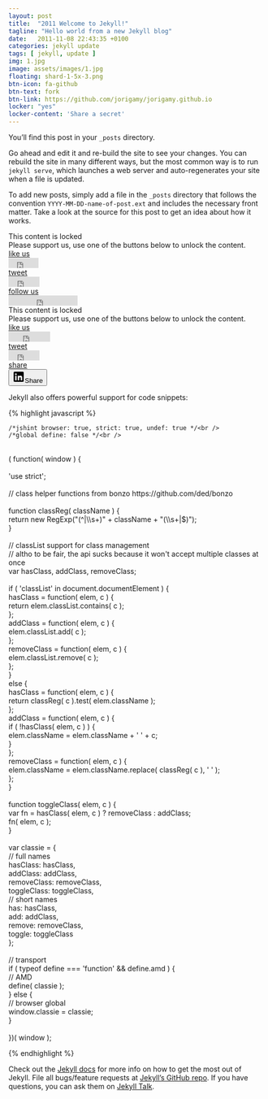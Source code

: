 ```yaml
---
layout: post
title:  "2011 Welcome to Jekyll!"
tagline: "Hello world from a new Jekyll blog"
date:   2011-11-08 22:43:35 +0100
categories: jekyll update
tags: [ jekyll, update ]
img: 1.jpg
image: assets/images/1.jpg
floating: shard-1-5x-3.png
btn-icon: fa-github
btn-text: fork
btn-link: https://github.com/jorigamy/jorigamy.github.io
locker: "yes"
locker-content: 'Share a secret'
---
```

	
You’ll find this post in your `_posts` directory.

<!--more-->

 Go ahead and edit it and re-build the site to see your changes. You can rebuild the site in many different ways, but the most common way is to run `jekyll serve`, which launches a web server and auto-regenerates your site when a file is updated.

To add new posts, simply add a file in the `_posts` directory that follows the convention `YYYY-MM-DD-name-of-post.ext` and includes the necessary front matter. Take a look at the source for this post to get an idea about how it works.

<script>
jQuery(document).ready(function ($) {
   $('.to-lock').sociallocker({
theme: 'flat',
overlap:{
	   position: 'top'
},
	twitter:{
	   follow:{
	      url: 'https://twitter.com/lantoniotrento'
	   }
},
linkedin:{
	   share:{
	      url: 'https://jorigamy.github.io'
	   }
},
buttons:{
	   order: ["facebook-like","twitter-tweet","twitter-follow","linkedin-share"],
	   counters: true,
	   lazy: true
}
   });
});
</script>
	
	
	
	
	
	
	
	
	
<article id="default-usage">
    <section>
            <div class="to-lock onp-sl-content" style="display: none; background-color: #f9f9f9; text-align: center;">
                <div class="header">
                    <p><strong>Lorem ipsum dolor sit amet, consectetur adipiscing</strong></p>
                    <p>
                        Maecenas sed consectetur tortor. Morbi non vestibulum eros, at posuere nisi praesent consequat.
                    </p>
                </div>
                <div class="image">
                    <img src="img/image.jpg" alt="Preview image"><br>
                    <i>Aenean vel sodales sem. Morbi et felis eget felis vulputate placerat.</i>
                </div>
                <div class="footer">
                    <p>Curabitur a rutrum enim, sit amet ultrices quam. 
                    Morbi dui leo, euismod a diam vitae, hendrerit ultricies arcu. 
                    Suspendisse tempor ultrices urna ut auctor.</p>
                </div>
            </div><div class="onp-sl onp-sl-webkit onp-sl-flat onp-sl-social-locker onp-sl-social-buttons-frist onp-sl-contains-single-group onp-sl-social-buttons-enabled onp-sl-no-touch" style=""><div class="onp-sl-outer-wrap"><div class="onp-sl-inner-wrap"><div class="onp-sl-screen onp-sl-screen-default"><div class="onp-sl-group onp-sl-social-buttons onp-sl-first-group onp-sl-single-group onp-sl-group-index-1 onp-sl-no-counters onp-sl-horizontal onp-sl-lang-en_US"><div class="onp-sl-group-inner-wrap"><div class="onp-sl-text"><div class="onp-sl-header onp-sl-strong">This content is locked</div><div class="onp-sl-message">Please support us, use one of the buttons below to unlock the content.</div></div><div class="onp-sl-control onp-sl-facebook-like onp-sl-facebook onp-sl-flip" style="z-index: 50;"><div class="onp-sl-control-inner-wrap"><a href="#" class="onp-sl-button-overlay" style="z-index: 50;"><div class="onp-sl-overlay-back" style="z-index: -1;"></div><div class="onp-sl-overlay-front" style="z-index: 1;"><div class="onp-sl-overlay-icon"></div><div class="onp-sl-overlay-line"></div><div class="onp-sl-overlay-text">like us</div></div><div class="onp-sl-overlay-header" style="z-index: 1;"></div></a><div class="onp-sl-social-button onp-sl-social-button-facebook-like"><div data-show-faces="false" data-send="false" data-href="https://jorigamy.github.io/assets/pandalocker.html" data-font="tahoma" data-colorscheme="light" data-layout="button" data-action="like" class="fb-like fb_iframe_widget" fb-xfbml-state="rendered" fb-iframe-plugin-query="action=like&amp;app_id=&amp;color_scheme=light&amp;container_width=50&amp;font=tahoma&amp;href=https%3A%2F%2Fjorigamy.github.io%2Fassets%2Fpandalocker.html&amp;layout=button&amp;locale=en_US&amp;sdk=joey&amp;send=false&amp;show_faces=false"><span style="vertical-align: bottom; width: 59px; height: 20px;"><iframe name="f27f5b87e95358" width="1000px" height="1000px" data-testid="fb:like Facebook Social Plugin" title="fb:like Facebook Social Plugin" frameborder="0" allowtransparency="true" allowfullscreen="true" scrolling="no" allow="encrypted-media" src="https://www.facebook.com/v2.5/plugins/like.php?action=like&amp;app_id=&amp;channel=https%3A%2F%2Fstaticxx.facebook.com%2Fx%2Fconnect%2Fxd_arbiter%2F%3Fversion%3D46%23cb%3Dfbe42cb1e041f4%26domain%3Djorigamy.github.io%26origin%3Dhttps%253A%252F%252Fjorigamy.github.io%252Ffa6fde5daf4c24%26relation%3Dparent.parent&amp;color_scheme=light&amp;container_width=50&amp;font=tahoma&amp;href=https%3A%2F%2Fjorigamy.github.io%2Fassets%2Fpandalocker.html&amp;layout=button&amp;locale=en_US&amp;sdk=joey&amp;send=false&amp;show_faces=false" style="border: none; visibility: visible; width: 59px; height: 20px;" class=""></iframe></span></div></div></div></div><div class="onp-sl-control onp-sl-twitter-tweet onp-sl-twitter onp-sl-flip" style="z-index: 46;"><div class="onp-sl-control-inner-wrap"><a href="#" class="onp-sl-button-overlay" style="z-index: 46;"><div class="onp-sl-overlay-back" style="z-index: -1;"></div><div class="onp-sl-overlay-front" style="z-index: 1;"><div class="onp-sl-overlay-icon"></div><div class="onp-sl-overlay-line"></div><div class="onp-sl-overlay-text">tweet</div></div><div class="onp-sl-overlay-header" style="z-index: 1;"></div></a><div class="onp-sl-social-button onp-sl-social-button-twitter-tweet"><iframe id="twitter-widget-1" scrolling="no" frameborder="0" allowtransparency="true" allowfullscreen="true" class="twitter-share-button twitter-share-button-rendered twitter-tweet-button" style="position: static; visibility: visible; width: 61px; height: 20px;" title="Twitter Tweet Button" src="https://platform.twitter.com/widgets/tweet_button.2d7d9a6d04538bf11c7b23641e75738c.en.html#dnt=false&amp;id=twitter-widget-1&amp;lang=en&amp;original_referer=https%3A%2F%2Fjorigamy.github.io%2Fassets%2Fpandalocker.html%23&amp;size=m&amp;text=Social%20Locker%20for%20jQuery&amp;time=1599011885165&amp;type=share&amp;url=https%3A%2F%2Fjorigamy.github.io%2Fassets%2Fpandalocker.html" data-url="https://jorigamy.github.io/assets/pandalocker.html"></iframe><div class="onp-sl-feature-overlay"></div></div></div></div><div class="onp-sl-control onp-sl-twitter-follow onp-sl-twitter onp-sl-flip" style="z-index: 42;"><div class="onp-sl-control-inner-wrap"><a href="#" class="onp-sl-button-overlay" style="z-index: 42;"><div class="onp-sl-overlay-back" style="z-index: -1;"></div><div class="onp-sl-overlay-front" style="z-index: 1;"><div class="onp-sl-overlay-icon"></div><div class="onp-sl-overlay-line"></div><div class="onp-sl-overlay-text">follow us</div></div><div class="onp-sl-overlay-header" style="z-index: 1;"></div></a><div class="onp-sl-social-button onp-sl-social-button-twitter-follow"><iframe id="twitter-widget-0" scrolling="no" frameborder="0" allowtransparency="true" allowfullscreen="true" class="twitter-follow-button twitter-follow-button-rendered" style="position: static; visibility: visible; width: 136px; height: 20px;" title="Twitter Follow Button" src="https://platform.twitter.com/widgets/follow_button.2d7d9a6d04538bf11c7b23641e75738c.en.html#dnt=false&amp;id=twitter-widget-0&amp;lang=en&amp;screen_name=jekynewage&amp;show_count=false&amp;show_screen_name=true&amp;size=m&amp;time=1599011885165" data-screen-name="jekynewage"></iframe><div class="onp-sl-feature-overlay"></div></div></div></div></div></div></div></div></div></div><div class="onp-sl onp-sl-mozilla onp-sl-flat onp-sl-social-locker onp-sl-social-buttons-frist onp-sl-contains-single-group onp-sl-social-buttons-enabled onp-sl-no-touch" style=""><div class="onp-sl-outer-wrap"><div class="onp-sl-inner-wrap"><div class="onp-sl-screen onp-sl-screen-default"><div class="onp-sl-group onp-sl-social-buttons onp-sl-first-group onp-sl-single-group onp-sl-group-index-1 onp-sl-has-counters onp-sl-horizontal onp-sl-lang-en_US"><div class="onp-sl-group-inner-wrap"><div class="onp-sl-text"><div class="onp-sl-header onp-sl-strong">This content is locked</div><div class="onp-sl-message">Please support us, use one of the buttons below to unlock the content.</div></div><div class="onp-sl-control onp-sl-facebook-like onp-sl-facebook onp-sl-flip" style="z-index: 50;"><div class="onp-sl-control-inner-wrap"><a href="#" class="onp-sl-button-overlay" style="z-index: 50;"><div class="onp-sl-overlay-back" style="z-index: -1;"></div><div class="onp-sl-overlay-front" style="z-index: 1;"><div class="onp-sl-overlay-icon"></div><div class="onp-sl-overlay-line"></div><div class="onp-sl-overlay-text">like us</div></div><div class="onp-sl-overlay-header" style="z-index: 1;"></div></a><div class="onp-sl-social-button onp-sl-social-button-facebook-like"><div data-show-faces="false" data-send="false" data-href="https://www.prismascacchi.com/locker/" data-font="tahoma" data-colorscheme="light" data-layout="button_count" data-action="like" class="fb-like fb_iframe_widget" fb-xfbml-state="rendered" fb-iframe-plugin-query="action=like&amp;app_id=&amp;color_scheme=light&amp;container_width=120&amp;font=tahoma&amp;href=https%3A%2F%2Fwww.prismascacchi.com%2Flocker%2F&amp;layout=button_count&amp;locale=en_US&amp;sdk=joey&amp;send=false&amp;show_faces=false"><span style="vertical-align: bottom; width: 82px; height: 20px;"><iframe name="f12dd26a395d264" data-testid="fb:like Facebook Social Plugin" title="fb:like Facebook Social Plugin" allowtransparency="true" allowfullscreen="true" scrolling="no" allow="encrypted-media" style="border: medium none; visibility: visible; width: 82px; height: 20px;" src="https://www.facebook.com/v2.5/plugins/like.php?action=like&amp;app_id=&amp;channel=https%3A%2F%2Fstaticxx.facebook.com%2Fx%2Fconnect%2Fxd_arbiter%2F%3Fversion%3D46%23cb%3Df2e0af23e1343be%26domain%3Dwww.prismascacchi.com%26origin%3Dhttps%253A%252F%252Fwww.prismascacchi.com%252Ff24ca4d9a8214f2%26relation%3Dparent.parent&amp;color_scheme=light&amp;container_width=120&amp;font=tahoma&amp;href=https%3A%2F%2Fwww.prismascacchi.com%2Flocker%2F&amp;layout=button_count&amp;locale=en_US&amp;sdk=joey&amp;send=false&amp;show_faces=false" class="" width="1000px" height="1000px" frameborder="0"></iframe></span></div></div></div></div><div class="onp-sl-control onp-sl-twitter-tweet onp-sl-twitter onp-sl-flip" style="z-index: 46;"><div class="onp-sl-control-inner-wrap"><a href="#" class="onp-sl-button-overlay" style="z-index: 46;"><div class="onp-sl-overlay-back" style="z-index: -1;"></div><div class="onp-sl-overlay-front" style="z-index: 1;"><div class="onp-sl-overlay-icon"></div><div class="onp-sl-overlay-line"></div><div class="onp-sl-overlay-text">tweet</div></div><div class="onp-sl-overlay-header" style="z-index: 1;"></div></a><div class="onp-sl-social-button onp-sl-social-button-twitter-tweet"><iframe id="twitter-widget-0" scrolling="no" allowtransparency="true" allowfullscreen="true" class="twitter-share-button twitter-share-button-rendered twitter-tweet-button" style="position: static; visibility: visible; width: 61px; height: 20px;" title="Twitter Tweet Button" src="https://platform.twitter.com/widgets/tweet_button.2d7d9a6d04538bf11c7b23641e75738c.en.html#dnt=false&amp;id=twitter-widget-0&amp;lang=en&amp;original_referer=https%3A%2F%2Fwww.prismascacchi.com%2Flocker%2F%23&amp;size=m&amp;text=Social%20Locker%20for%20jQuery&amp;time=1599008348695&amp;type=share&amp;url=https%3A%2F%2Fwww.prismascacchi.com%2Flocker%2F" data-url="https://www.prismascacchi.com/locker/" frameborder="0"></iframe><div class="onp-sl-feature-overlay"></div></div></div></div><div class="onp-sl-control onp-sl-linkedin-share onp-sl-linkedin onp-sl-flip" style="z-index: 42;"><div class="onp-sl-control-inner-wrap"><a href="#" class="onp-sl-button-overlay" style="z-index: 42;"><div class="onp-sl-overlay-back" style="z-index: -1;"></div><div class="onp-sl-overlay-front" style="z-index: 1;"><div class="onp-sl-overlay-icon"></div><div class="onp-sl-overlay-line"></div><div class="onp-sl-overlay-text">share</div></div><div class="onp-sl-overlay-header" style="z-index: 1;"></div></a><div class="onp-sl-social-button onp-sl-social-button-linkedin-share"><span class="IN-widget" style="display: inline-block; line-height: 1; vertical-align: bottom; padding: 0px; margin: 0px; text-indent: 0px; text-align: center;" data-lnkd-debug="<script type=&quot;IN/Share+init&quot; data-onsuccess=&quot;OPanda_LinkedinShare_Callback&quot; data-success=&quot;OPanda_LinkedinShare_Callback&quot; data-counter=&quot;right&quot; data-url=&quot;https://www.prismascacchi.com/locker/&quot;></script>"><span style="padding: 0px !important; margin: 0px !important; text-indent: 0px !important; display: inline-block !important; vertical-align: bottom !important; font-size: 1px !important;"><button class="IN-2bc0215c-7188-4274-b598-1969e06d4d7c-1G9ISYhSF8XoOmdcl0yKDu"><xdoor-icon aria-hidden="true"><svg viewBox="0 0 24 24" width="24px" height="24px" x="0" y="0" preserveAspectRatio="xMinYMin meet">
      <g style="fill: currentColor">
        <rect x="-0.003" style="fill:none;" width="24" height="24"></rect>
        <path style="" d="M20,2h-16c-1.1,0-2,0.9-2,2v16c0,1.1,0.9,2,2,2h16c1.1,0,2-0.9,2-2V4C22,2.9,21.1,2,20,2zM8,19h-3v-9h3V19zM6.5,8.8C5.5,8.8,4.7,8,4.7,7s0.8-1.8,1.8-1.8S8.3,6,8.3,7S7.5,8.8,6.5,8.8zM19,19h-3v-4c0-1.4-0.6-2-1.5-2c-1.1,0-1.5,0.8-1.5,2.2V19h-3v-9h2.9v1.1c0.5-0.7,1.4-1.3,2.6-1.3c2.3,0,3.5,1.1,3.5,3.7V19z"></path>
      </g>
    </svg></xdoor-icon>Share</button></span></span></div></div></div></div></div></div></div></div></div>
   </section>
</article>
	
	
	
	
	
	
	
	
	
	
	
	
	
	
	
Jekyll also offers powerful support for code snippets:

{% highlight javascript %}

    /*jshint browser: true, strict: true, undef: true */<br />
    /*global define: false */<br />
<br />
    ( function( window ) {<br />
<br />
    'use strict';<br />
<br />
    // class helper functions from bonzo https://github.com/ded/bonzo<br />
<br />
    function classReg( className ) {<br />
      return new RegExp("(^|\\s+)" + className + "(\\s+|$)");<br />
    }<br />
<br />
    // classList support for class management<br />
    // altho to be fair, the api sucks because it won't accept multiple classes at once<br />
    var hasClass, addClass, removeClass;<br />
<br />
    if ( 'classList' in document.documentElement ) {<br />
      hasClass = function( elem, c ) {<br />
        return elem.classList.contains( c );<br />
      };<br />
      addClass = function( elem, c ) {<br />
        elem.classList.add( c );<br />
      };<br />
      removeClass = function( elem, c ) {<br />
        elem.classList.remove( c );<br />
      };<br />
    }<br />
    else {<br />
      hasClass = function( elem, c ) {<br />
        return classReg( c ).test( elem.className );<br />
      };<br />
      addClass = function( elem, c ) {<br />
        if ( !hasClass( elem, c ) ) {<br />
          elem.className = elem.className + ' ' + c;<br />
        }<br />
      };<br />
      removeClass = function( elem, c ) {<br />
        elem.className = elem.className.replace( classReg( c ), ' ' );<br />
      };<br />
    }<br />
<br />
    function toggleClass( elem, c ) {<br />
      var fn = hasClass( elem, c ) ? removeClass : addClass;<br />
      fn( elem, c );<br />
    }<br />
<br />
    var classie = {<br />
      // full names<br />
      hasClass: hasClass,<br />
      addClass: addClass,<br />
      removeClass: removeClass,<br />
      toggleClass: toggleClass,<br />
      // short names<br />
      has: hasClass,<br />
      add: addClass,<br />
      remove: removeClass,<br />
      toggle: toggleClass<br />
    };<br />
<br />
    // transport<br />
    if ( typeof define === 'function' && define.amd ) {<br />
      // AMD<br />
      define( classie );<br />
    } else {<br />
      // browser global<br />
      window.classie = classie;<br />
    } <br />
<br />
    })( window );<br />

{% endhighlight %}


Check out the [Jekyll docs][jekyll-docs] for more info on how to get the most out of Jekyll. File all bugs/feature requests at [Jekyll’s GitHub repo][jekyll-gh]. If you have questions, you can ask them on [Jekyll Talk][jekyll-talk].

[jekyll-docs]: https://jekyllrb.com/docs/home
[jekyll-gh]:   https://github.com/jekyll/jekyll
[jekyll-talk]: https://talk.jekyllrb.com/
